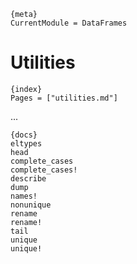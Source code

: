 
    {meta}
    CurrentModule = DataFrames

# Utilities

    {index}
    Pages = ["utilities.md"]

...
    
    {docs}
    eltypes
    head
    complete_cases
    complete_cases!
    describe
    dump
    names!
    nonunique
    rename
    rename!
    tail
    unique
    unique!
    
    
